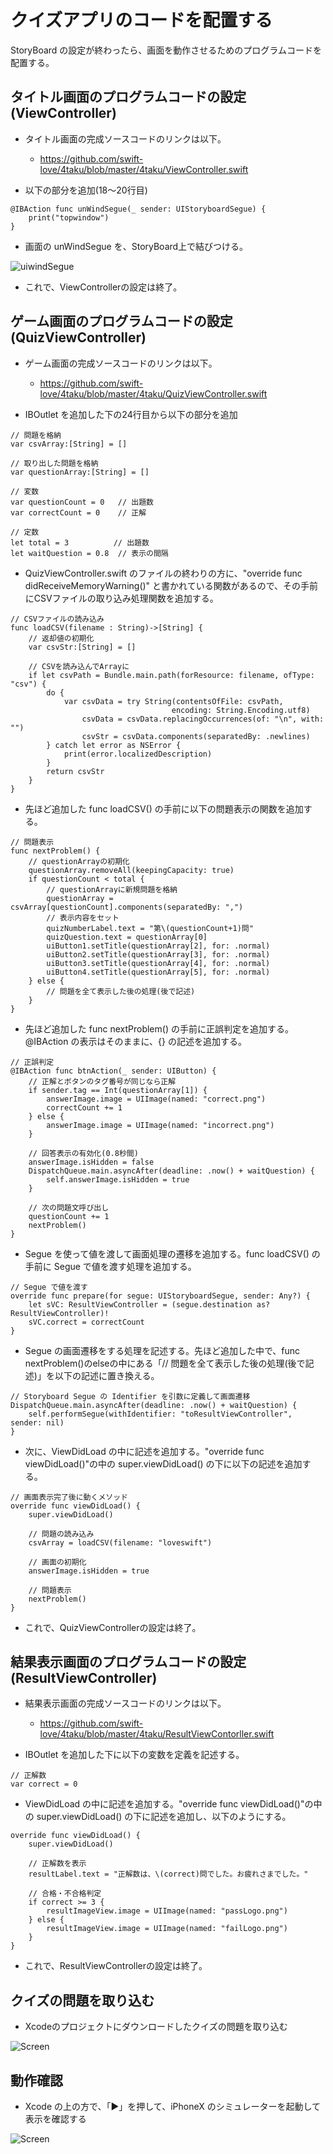 # クイズアプリのコードを配置する

StoryBoard の設定が終わったら、画面を動作させるためのプログラムコードを配置する。

## タイトル画面のプログラムコードの設定(ViewController)

- タイトル画面の完成ソースコードのリンクは以下。

	- https://github.com/swift-love/4taku/blob/master/4taku/ViewController.swift

- 以下の部分を追加(18〜20行目)

```
@IBAction func unWindSegue(_ sender: UIStoryboardSegue) {
	print("topwindow")
}
```

- 画面の unWindSegue を、StoryBoard上で結びつける。

![uiwindSegue](../PNG/doc02-03-01.png)

- これで、ViewControllerの設定は終了。

## ゲーム画面のプログラムコードの設定(QuizViewController)

- ゲーム画面の完成ソースコードのリンクは以下。

	- https://github.com/swift-love/4taku/blob/master/4taku/QuizViewController.swift

- IBOutlet を追加した下の24行目から以下の部分を追加

```
// 問題を格納
var csvArray:[String] = []
   
// 取り出した問題を格納
var questionArray:[String] = []

// 変数
var questionCount = 0   // 出題数
var correctCount = 0    // 正解

// 定数
let total = 3          // 出題数
let waitQuestion = 0.8  // 表示の間隔
```

- QuizViewController.swift のファイルの終わりの方に、"override func didReceiveMemoryWarning()" と書かれている関数があるので、その手前にCSVファイルの取り込み処理関数を追加する。

```
// CSVファイルの読み込み
func loadCSV(filename : String)->[String] {
	// 返却値の初期化
	var csvStr:[String] = []

	// CSVを読み込んでArrayに
	if let csvPath = Bundle.main.path(forResource: filename, ofType: "csv") {
		do {
			var csvData = try String(contentsOfFile: csvPath,
									encoding: String.Encoding.utf8)
				csvData = csvData.replacingOccurrences(of: "\n", with: "")
				csvStr = csvData.components(separatedBy: .newlines)
		} catch let error as NSError {
			print(error.localizedDescription)
		}
		return csvStr
	}
}
```

- 先ほど追加した func loadCSV() の手前に以下の問題表示の関数を追加する。

```
// 問題表示
func nextProblem() {
    // questionArrayの初期化
    questionArray.removeAll(keepingCapacity: true)
    if questionCount < total {
		// questionArrayに新規問題を格納
       	questionArray = csvArray[questionCount].components(separatedBy: ",")
		// 表示内容をセット
		quizNumberLabel.text = "第\(questionCount+1)問"
		quizQuestion.text = questionArray[0]
		uiButton1.setTitle(questionArray[2], for: .normal)
		uiButton2.setTitle(questionArray[3], for: .normal)
		uiButton3.setTitle(questionArray[4], for: .normal)
		uiButton4.setTitle(questionArray[5], for: .normal)
    } else {
		// 問題を全て表示した後の処理(後で記述)
 	}
}
```

- 先ほど追加した func nextProblem() の手前に正誤判定を追加する。@IBAction の表示はそのままに、{} の記述を追加する。

```
// 正誤判定
@IBAction func btnAction(_ sender: UIButton) {
	// 正解とボタンのタグ番号が同じなら正解
	if sender.tag == Int(questionArray[1]) {
		answerImage.image = UIImage(named: "correct.png")
		correctCount += 1
	} else {
		answerImage.image = UIImage(named: "incorrect.png")
	}

	// 回答表示の有効化(0.8秒間)
	answerImage.isHidden = false
	DispatchQueue.main.asyncAfter(deadline: .now() + waitQuestion) {
		self.answerImage.isHidden = true
	}

	// 次の問題文呼び出し
	questionCount += 1
	nextProblem()
}
```

- Segue を使って値を渡して画面処理の遷移を追加する。func loadCSV() の手前に Segue で値を渡す処理を追加する。

```
// Segue で値を渡す
override func prepare(for segue: UIStoryboardSegue, sender: Any?) {
	let sVC: ResultViewController = (segue.destination as? ResultViewController)!
	sVC.correct = correctCount
}
```

- Segue の画面遷移をする処理を記述する。先ほど追加した中で、func nextProblem()のelseの中にある「// 問題を全て表示した後の処理(後で記述)」を以下の記述に置き換える。

```
// Storyboard Segue の Identifier を引数に定義して画面遷移
DispatchQueue.main.asyncAfter(deadline: .now() + waitQuestion) {
	self.performSegue(withIdentifier: "toResultViewController", sender: nil)
}
```

- 次に、ViewDidLoad の中に記述を追加する。"override func viewDidLoad()"の中の super.viewDidLoad() の下に以下の記述を追加する。

```
// 画面表示完了後に動くメソッド
override func viewDidLoad() {
	super.viewDidLoad()

	// 問題の読み込み
	csvArray = loadCSV(filename: "loveswift")

	// 画面の初期化
	answerImage.isHidden = true

	// 問題表示
	nextProblem()
}
```

- これで、QuizViewControllerの設定は終了。

## 結果表示画面のプログラムコードの設定(ResultViewController)

- 結果表示画面の完成ソースコードのリンクは以下。

	- https://github.com/swift-love/4taku/blob/master/4taku/ResultViewContorller.swift

- IBOutlet を追加した下に以下の変数を定義を記述する。

```
// 正解数
var correct = 0
```

- ViewDidLoad の中に記述を追加する。"override func viewDidLoad()"の中の super.viewDidLoad() の下に記述を追加し、以下のようにする。

```
override func viewDidLoad() {
	super.viewDidLoad()

	// 正解数を表示
	resultLabel.text = "正解数は、\(correct)問でした。お疲れさまでした。"

	// 合格・不合格判定
	if correct >= 3 {
		resultImageView.image = UIImage(named: "passLogo.png")
	} else {
		resultImageView.image = UIImage(named: "failLogo.png")
	}
}
```

- これで、ResultViewControllerの設定は終了。

## クイズの問題を取り込む

- Xcodeのプロジェクトにダウンロードしたクイズの問題を取り込む

![Screen](../PNG/doc02-02-28-01.png)

## 動作確認

- Xcode の上の方で、「▶」を押して、iPhoneX のシミュレーターを起動して表示を確認する

![Screen](../PNG/doc02-02-28.png)
